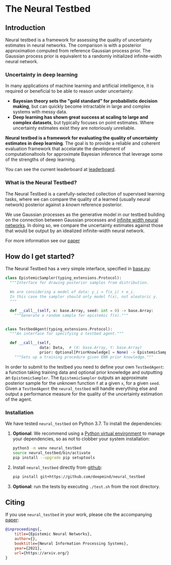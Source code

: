 # The Neural Testbed

## Introduction
Neural testbed is a framework for assessing the quality of
uncertainty estimates in neural networks. The comparison is with a posterior
approximation computed from reference Gaussian process prior. The Gaussian
process prior is equivalent to a randomly initialized infinite-width neural
network.

### Uncertainty in deep learning

In many applications of machine learning and artificial intelligence, it is
required or beneficial to be able to reason under uncertainty:

-   **Bayesian theory sets the "gold standard" for probabilistic decision
    making**, but can quickly become intractable in large and complex systems
    with messy data.
-   **Deep learning has shown great success at scaling to large and complex
    datasets**, but typically focuses on point estimates. Where uncertainty
    estimates exist they are notoriously unreliable.

**Neural testbed is a framework for evaluating the quality of uncertainty
estimates in deep learning**. The goal is to provide a reliable and
coherent evaluation framework that accelarate the development of
computationaltools for approximate Bayesian inference that leverage some of the
strengths of deep learning.

You can see the current leaderboard at [leaderboard].

### What is the Neural Testbed?

The Neural Testbed is a carefully-selected collection of supervised learning
tasks, where we can compare the quality of a learned (usually neural network)
posterior against a *known* reference posterior.

We use Gaussian processes as the generative model in our testbed building on the
connection between Gaussian processes and [infinite width neural networks]. In
doing so, we compare the uncertainty estimates against those that would be
output by an idealized infinite-width neural network.

For more information see our [paper]

## How do I get started?

The Neural Testbed has a very simple interface, specified in
[base.py](https://github.com/deepmind/neural_testbed/base.py):

```python
class EpistemicSampler(typing_extensions.Protocol):
  """Interface for drawing posterior samples from distribution.

  We are considering a model of data: y_i = f(x_i) + e_i.
  In this case the sampler should only model f(x), not aleatoric y.
  """

  def __call__(self, x: base.Array, seed: int = 0) -> base.Array:
    """Generate a random sample for epistemic f(x)."""


class TestbedAgent(typing_extensions.Protocol):
  """An interface for specifying a testbed agent."""

  def __call__(self,
               data: Data,  # (X: base.Array, Y: base.Array)
               prior: Optional[PriorKnowledge] = None) -> EpistemicSampler:
    """Sets up a training procedure given ENN prior knowledge."""
```

In order to submit to the testbed you need to define your own `TestbedAgent`: a
function taking training data and optional prior knowledge and outputting an
`EpistemicSampler`. The `EpistemicSampler` outputs an approximate posterior
sample for the unknown function `f` at a given `x`, for a given `seed`. Given a
`TestbedAgent` the `neural_testbed` will handle everything else and output a
performance measure for the quality of the uncertainty estimation of the agent.



### Installation

We have tested `neural_testbed` on Python 3.7. To install the dependencies:

1.  **Optional**: We recommend using a
    [Python virtual environment](https://docs.python.org/3/tutorial/venv.html)
    to manage your dependencies, so as not to clobber your system installation:

    ```bash
    python3 -m venv neural_testbed
    source neural_testbed/bin/activate
    pip install --upgrade pip setuptools
    ```

2.  Install `neural_testbed` directly from [github](https://github.com/deepmind/neural_testbed):

    ```bash
    pip install git+https://github.com/deepmind/neural_testbed
    ```

3. **Optional**: run the tests by executing `./test.sh` from the root directory.


## Citing

If you use `neural_testbed` in your work, please cite the accompanying [paper]:

```bibtex
@inproceedings{,
    title={Epistemic Neural Networks},
    author={},
    booktitle={Neural Information Processing Systems},
    year={2021},
    url={https://arxiv.org/}
}
```



[paper]:https://arxiv.org/
[leaderboard]: https://colab.research.google.com/github/deepmind/neural_testbed/blob/master/leaderboard/neural_testbed.ipynb
[infinite width neural networks]:https://arxiv.org/abs/1806.07572

